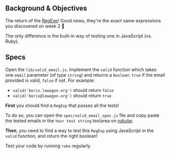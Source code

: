## Background & Objectives

The return of the [RegExp](https://developer.mozilla.org/en-US/docs/Web/JavaScript/Reference/Global_Objects/RegExp)! Good news, they're the exact same expressions you discovered on week 2 🙌

The only difference is the built-in way of testing one in JavaScript (vs. Ruby).

## Specs

Open the `lib/valid_email.js`. Implement the `valid` function which takes one `email` parameter (of type `string`) and returns a `boolean`: `true` if the email provided is valid, `false` if not. For example:

- `valid('boris.lewagon.org')` should return `false`
- `valid('boris@lewagon.org')` should return `true`

**First** you should find a `RegExp` that passes all the tests!

To do so, you can open the `spec/valid_email_spec.js` file and copy paste the tested emails in the `Your test string` textarea on [rubular](http://rubular.com/).

**Then**, you need to find a way to test this `RegExp` using JavaScript in the `valid` function, and return the right boolean!

Test your code by running `rake` regularly.

